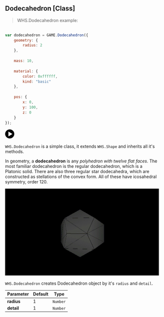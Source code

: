 <h2 class="ws" id="dodecahedron">Dodecahedron [Class]</h2>

> WHS.Dodecahedron example: 

```javascript

var dodecahedron = GAME.Dodecahedron({
    geometry: {
        radius: 2
    },

    mass: 10,

    material: {
        color: 0xffffff,
        kind: "basic"
    },

    pos: {
        x: 0,
        y: 100,
        z: 0
    }
});

```

<div id="dodecahedron_ex" class="example output">
    <div class="splash" onclick="Dodecahedron_example.start()">
        <img src="images/play.png" width="30" height="30">
    </div>
    <div class="actions">
        <i class="fa fa-pause"></i>
        <i class="fa fa-repeat" onclick="reset_mesh(dodecahedron);  dodecahedron.position.set(0, 100, 0);"></i>
    </div>
</div>

`WHS.Dodecahedron` is a simple class, it extends `WHS.Shape` and inherits all it's methods.

In geometry, a **dodecahedron** is any *polyhedron with twelve flat faces*. The most familiar dodecahedron is the regular dodecahedron, which is a Platonic solid. There are also three regular star dodecahedra, which are constructed as stellations of the convex form. All of these have icosahedral symmetry, order 120.

<img src="images/shapes/dodecahedron.gif">

`WHS.Dodecahedron` creates Dodecahedron object by it's `radius` and `detail`.

Parameter         |       Default        | Type      | 
----------------- | -------------------- | --------- | 
**radius**        | 1                    | `Number`  |
**detail**        | 1                    | `Number`  | 

<script src="https://gist.github.com/sasha240100/6c36848a37c9d8833ace.js"></script>